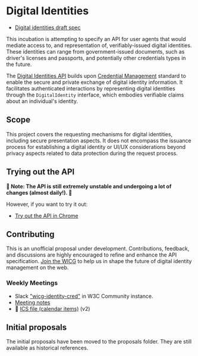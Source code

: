 # Digital Identities

- [Digital identities draft spec](https://wicg.github.io/digital-identities/)

This incubation is attempting to specify an API for user agents that would mediate access to, and representation of, verifiably-issued digital identities.
These identities can range from government-issued documents, such as driver's licenses and passports, and potentially other credentials types in the future.

The [Digital Identities API](https://wicg.github.io/digital-identities/) builds upon [Credential Management](https://www.w3.org/TR/credential-management-1/) standard to enable the secure and private exchange of digital identity information. It facilitates authenticated interactions by representing digital identities through the `DigitalIdentity` interface, which embodies verifiable claims about an individual's identity.

## Scope

This project covers the requesting mechanisms for digital identities, including secure presentation aspects. It does not encompass the issuance process for establishing a digital identity or UI/UX considerations beyond privacy aspects related to data protection during the request process.

## Trying out the API

**🚧 Note: The API is still extremely unstable and undergoing a lot of changes (almost daily!). 🚧**

However, if you want to try it out:

- [Try out the API in Chrome](https://github.com/WICG/digital-identities/wiki/HOWTO%3A-Try-the-Prototype-API-in-Chrome-Android)

## Contributing

This is an unofficial proposal under development. Contributions, feedback, and discussions are highly encouraged to refine and enhance the API specification.
[Join the WICG](https://www.w3.org/community/wicg/) to help us in shape the future of digital identity management on the web.

### Weekly Meetings

* Slack ["wicg-identity-cred"](https://w3ccommunity.slack.com/archives/C05UG0EJUDB) in W3C Community instance.
* [Meeting notes](https://github.com/WICG/identity-credential/wiki/Meeting-Notes)
* 📆 [ICS file (calendar items)](https://drive.google.com/file/d/1u8QK2-9gCo_qKify7VKeHDntU85Rc7Xx/view?usp=sharing) (v2)

## Initial proposals

The initial proposals have been moved to the proposals folder. They are still available as historical references.
